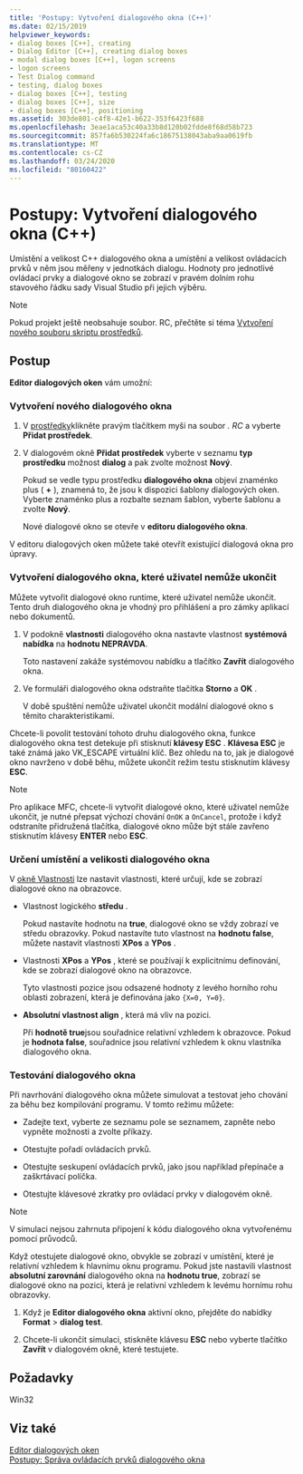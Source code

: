 ```yaml
---
title: 'Postupy: Vytvoření dialogového okna (C++)'
ms.date: 02/15/2019
helpviewer_keywords:
- dialog boxes [C++], creating
- Dialog Editor [C++], creating dialog boxes
- modal dialog boxes [C++], logon screens
- logon screens
- Test Dialog command
- testing, dialog boxes
- dialog boxes [C++], testing
- dialog boxes [C++], size
- dialog boxes [C++], positioning
ms.assetid: 303de801-c4f8-42e1-b622-353f6423f688
ms.openlocfilehash: 3eae1aca53c40a33b8d120b02fdde8f68d58b723
ms.sourcegitcommit: 857fa6b530224fa6c18675138043aba9aa0619fb
ms.translationtype: MT
ms.contentlocale: cs-CZ
ms.lasthandoff: 03/24/2020
ms.locfileid: "80160422"
---
```

# <a name="how-to-create-a-dialog-box-c"></a>Postupy: Vytvoření dialogového okna (C++)

Umístění a velikost C++ dialogového okna a umístění a velikost ovládacích prvků v něm jsou měřeny v jednotkách dialogu. Hodnoty pro jednotlivé ovládací prvky a dialogové okno se zobrazí v pravém dolním rohu stavového řádku sady Visual Studio při jejich výběru.

> [!NOTE]
> Pokud projekt ještě neobsahuje soubor. RC, přečtěte si téma [Vytvoření nového souboru skriptu prostředků](../windows/how-to-create-a-resource-script-file.md).

## <a name="how-to"></a>Postup

**Editor dialogových oken** vám umožní:

### <a name="to-create-a-new-dialog-box"></a>Vytvoření nového dialogového okna

1. V [prostředky](how-to-create-a-resource-script-file.md#create-resources)klikněte pravým tlačítkem myši na soubor *. RC* a vyberte **Přidat prostředek**.

1. V dialogovém okně **Přidat prostředek** vyberte v seznamu **typ prostředku** možnost **dialog** a pak zvolte možnost **Nový**.

   Pokud se vedle typu prostředku **dialogového okna** objeví znaménko plus ( **+** ), znamená to, že jsou k dispozici šablony dialogových oken. Vyberte znaménko plus a rozbalte seznam šablon, vyberte šablonu a zvolte **Nový**.

   Nové dialogové okno se otevře v **editoru dialogového okna**.

V editoru dialogových oken můžete také otevřít existující dialogová okna pro úpravy.

### <a name="to-create-a-dialog-box-that-a-user-cant-exit"></a>Vytvoření dialogového okna, které uživatel nemůže ukončit

Můžete vytvořit dialogové okno runtime, které uživatel nemůže ukončit. Tento druh dialogového okna je vhodný pro přihlášení a pro zámky aplikací nebo dokumentů.

1. V podokně **vlastnosti** dialogového okna nastavte vlastnost **systémová nabídka** na **hodnotu NEPRAVDA**.

   Toto nastavení zakáže systémovou nabídku a tlačítko **Zavřít** dialogového okna.

1. Ve formuláři dialogového okna odstraňte tlačítka **Storno** a **OK** .

   V době spuštění nemůže uživatel ukončit modální dialogové okno s těmito charakteristikami.

Chcete-li povolit testování tohoto druhu dialogového okna, funkce dialogového okna test detekuje při stisknutí **klávesy ESC** . **Klávesa ESC** je také známá jako VK_ESCAPE virtuální klíč. Bez ohledu na to, jak je dialogové okno navrženo v době běhu, můžete ukončit režim testu stisknutím klávesy **ESC**.

> [!NOTE]
> Pro aplikace MFC, chcete-li vytvořit dialogové okno, které uživatel nemůže ukončit, je nutné přepsat výchozí chování `OnOK` a `OnCancel`, protože i když odstraníte přidružená tlačítka, dialogové okno může být stále zavřeno stisknutím klávesy **ENTER** nebo **ESC**.

### <a name="to-specify-the-location-and-size-of-a-dialog-box"></a>Určení umístění a velikosti dialogového okna

V [okně Vlastnosti](/visualstudio/ide/reference/properties-window) lze nastavit vlastnosti, které určují, kde se zobrazí dialogové okno na obrazovce.

- Vlastnost logického **středu** .

   Pokud nastavíte hodnotu na **true**, dialogové okno se vždy zobrazí ve středu obrazovky. Pokud nastavíte tuto vlastnost na **hodnotu false**, můžete nastavit vlastnosti **XPos** a **YPos** .

- Vlastnosti **XPos** a **YPos** , které se používají k explicitnímu definování, kde se zobrazí dialogové okno na obrazovce.

   Tyto vlastnosti pozice jsou odsazené hodnoty z levého horního rohu oblasti zobrazení, která je definována jako `{X=0, Y=0}`.

- **Absolutní vlastnost align** , která má vliv na pozici.

   Při **hodnotě true**jsou souřadnice relativní vzhledem k obrazovce. Pokud je **hodnota false**, souřadnice jsou relativní vzhledem k oknu vlastníka dialogového okna.

### <a name="to-test-a-dialog-box"></a>Testování dialogového okna

Při navrhování dialogového okna můžete simulovat a testovat jeho chování za běhu bez kompilování programu. V tomto režimu můžete:

- Zadejte text, vyberte ze seznamu pole se seznamem, zapněte nebo vypněte možnosti a zvolte příkazy.

- Otestujte pořadí ovládacích prvků.

- Otestujte seskupení ovládacích prvků, jako jsou například přepínače a zaškrtávací políčka.

- Otestujte klávesové zkratky pro ovládací prvky v dialogovém okně.

> [!NOTE]
> V simulaci nejsou zahrnuta připojení k kódu dialogového okna vytvořenému pomocí průvodců.

Když otestujete dialogové okno, obvykle se zobrazí v umístění, které je relativní vzhledem k hlavnímu oknu programu. Pokud jste nastavili vlastnost **absolutní zarovnání** dialogového okna na **hodnotu true**, zobrazí se dialogové okno na pozici, která je relativní vzhledem k levému hornímu rohu obrazovky.

1. Když je **Editor dialogového okna** aktivní okno, přejděte do nabídky **Format** > **dialog test**.

1. Chcete-li ukončit simulaci, stiskněte klávesu **ESC** nebo vyberte tlačítko **Zavřít** v dialogovém okně, které testujete.

## <a name="requirements"></a>Požadavky

Win32

## <a name="see-also"></a>Viz také

[Editor dialogových oken](../windows/dialog-editor.md)<br/>
[Postupy: Správa ovládacích prvků dialogového okna](../windows/controls-in-dialog-boxes.md)<br/>
